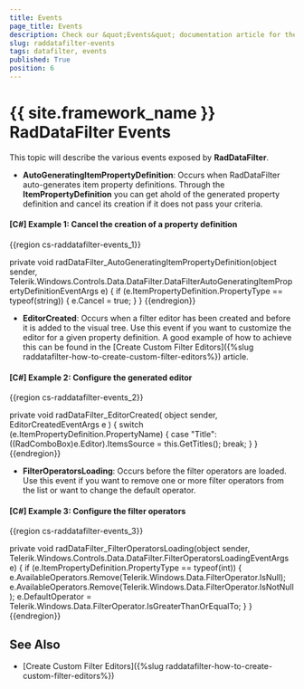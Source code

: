 ```yaml
---
title: Events
page_title: Events
description: Check our &quot;Events&quot; documentation article for the RadDataFilter {{ site.framework_name }} control.
slug: raddatafilter-events
tags: datafilter, events
published: True
position: 6
---
```


# {{ site.framework_name }} RadDataFilter Events

This topic will describe the various events exposed by **RadDataFilter**.

* **AutoGeneratingItemPropertyDefinition**: Occurs when RadDataFilter auto-generates item property definitions. Through the **ItemPropertyDefinition** you can get ahold of the generated property definition and cancel its creation if it does not pass your criteria.

#### __[C#] Example 1: Cancel the creation of a property definition__

{{region cs-raddatafilter-events_1}}        

   private void radDataFilter_AutoGeneratingItemPropertyDefinition(object sender, Telerik.Windows.Controls.Data.DataFilter.DataFilterAutoGeneratingItemPropertyDefinitionEventArgs e)
        {
            if (e.ItemPropertyDefinition.PropertyType == typeof(string))
            {
                e.Cancel = true;
            }
        }
{{endregion}}

* **EditorCreated**: Occurs when a filter editor has been created and before it is added to the visual tree. Use this event if you want to customize the editor for a given property definition. A good example of how to achieve this can be found in the [Create Custom Filter Editors]({%slug raddatafilter-how-to-create-custom-filter-editors%}) article.

#### __[C#] Example 2: Configure the generated editor__

{{region cs-raddatafilter-events_2}}        

   private void radDataFilter_EditorCreated( object sender, EditorCreatedEventArgs e ) 
   { 
      switch (e.ItemPropertyDefinition.PropertyName) 
      {
         case "Title": 
            ((RadComboBox)e.Editor).ItemsSource = this.GetTitles(); 
            break;
      } 
   } 
{{endregion}}

* **FilterOperatorsLoading**: Occurs before the filter operators are loaded. Use this event if you want to remove one or more filter operators from the list or want to change the default operator.

#### __[C#] Example 3: Configure the filter operators__

{{region cs-raddatafilter-events_3}}        

   private void radDataFilter_FilterOperatorsLoading(object sender, Telerik.Windows.Controls.Data.DataFilter.FilterOperatorsLoadingEventArgs e)
   {
      if (e.ItemPropertyDefinition.PropertyType == typeof(int))
      {
            e.AvailableOperators.Remove(Telerik.Windows.Data.FilterOperator.IsNull);
            e.AvailableOperators.Remove(Telerik.Windows.Data.FilterOperator.IsNotNull);
            e.DefaultOperator = Telerik.Windows.Data.FilterOperator.IsGreaterThanOrEqualTo;
      }
   }
{{endregion}}

## See Also

* [Create Custom Filter Editors]({%slug raddatafilter-how-to-create-custom-filter-editors%})